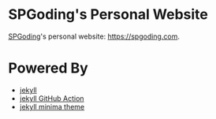 # SPGoding's Personal Website

[SPGoding](https://github.com/SPGoding)'s personal website: https://spgoding.com.

# Powered By
- [jekyll](https://jekyllrb.com/)
- [jekyll GitHub Action](https://github.com/helaili/jekyll-action)
- [jekyll minima theme](https://github.com/jekyll/minima)
